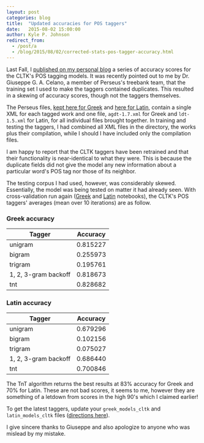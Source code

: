 ```yaml
---
layout: post
categories: blog
title:  "Updated accuracies for POS taggers"
date:   2015-08-02 15:00:00
author: Kyle P. Johnson
redirect_from:
  - /post/a
  - /blog/2015/08/02/corrected-stats-pos-tagger-accuracy.html
---
```



Last Fall, I [published on my personal blog](http://kyle-p-johnson.com/blog/2014/12/31/cltk-pos-tagging-cross-validation.html) a series of accuracy scores for the CLTK's POS tagging models. It was recently pointed out to me by Dr. Giuseppe G. A. Celano, a member of Perseus's treebank team, that the training set I used to make the taggers contained duplicates. This resulted in a skewing of accuracy scores, though not the taggers themselves.

The Perseus files, [kept here for Greek](https://github.com/cltk/greek_treebank_perseus/tree/master/greek_treebank_perseus) and [here for Latin](https://github.com/cltk/latin_treebank_perseus/tree/master/latin_treebank_perseus), contain a single XML for each tagged work and one file, `agdt-1.7.xml` for Greek and `ldt-1.5.xml` for Latin, for all individual files brought together. In training and testing the taggers, I had combined all XML files in the directory, the works plus their compilation, while I should I have included only the compilation files.

I am happy to report that the CLTK taggers have been retrained and that their functionality is near-identical to what they were. This is because the duplicate fields did not give the model any new information about a particular word's POS tag nor those of its neighbor.

The testing corpus I had used, however, was considerably skewed. Essentially, the model was being tested on matter it had already seen. With cross-validation run again ([Greek](https://github.com/kylepjohnson/ipython/blob/master/pos_tagging/Cross-validation%20of%20the%20CLTK's%20POS%20taggers%2C%20Greek.ipynb) and [Latin](https://github.com/kylepjohnson/ipython/blob/master/pos_tagging/Cross-validation%20of%20the%20CLTK's%20POS%20taggers%2C%20Latin.ipynb) notebooks), the CLTK's POS taggers' averages (mean over 10 iterations) are as follow.

### Greek accuracy

| Tagger  |  Accuracy |
|---|---|
|  unigram | 0.815227  |
|  bigram |  0.255973 |
| trigram  | 0.195761  |
| 1, 2, 3-gram backoff  | 0.818673  |
|  tnt | 0.828682  |

### Latin accuracy

| Tagger  |  Accuracy |
|---|---|
|  unigram |  0.679296 |
|  bigram |  0.102156 |
| trigram  |  0.075027 |
| 1, 2, 3-gram backoff  | 0.686440  |
|  tnt |  0.700846 |

The TnT algorithm returns the best results at 83% accuracy for Greek and 70% for Latin. These are not bad scores, it seems to me, however they are something of a letdown from scores in the high 90's which I claimed earlier!

To get the latest taggers, update your `greek_models_cltk` and `latin_models_cltk` files ([directions here](http://docs.cltk.org/en/latest/importing_corpora.html#importing-a-corpus)).

I give sincere thanks to Giuseppe and also apologize to anyone who was mislead by my mistake.
